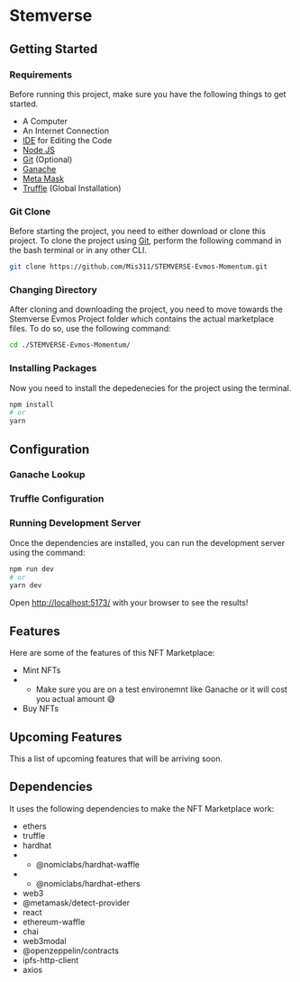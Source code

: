 # Stemverse

<!-- This is one of the projects made for the hackathons about creating  -->

## Getting Started

### Requirements

Before running this project, make sure you have the following things to get started.

- A Computer
- An Internet Connection
- [IDE](https://www.google.com/search?q=IDE+Examples&ei=YRVaYp65ObyM9u8P4tOpyAI&ved=0ahUKEwje7ZaGsZf3AhU8hv0HHeJpCikQ4dUDCA4&uact=5&oq=IDE+Examples&gs_lcp=Cgdnd3Mtd2l6EAMyBwgAEEcQsAMyBwgAEEcQsAMyBwgAEEcQsAMyBwgAEEcQsAMyBwgAEEcQsAMyBwgAEEcQsAMyBwgAEEcQsAMyBwgAEEcQsAMyBwgAELADEEMyBwgAELADEENKBAhBGABKBAhGGABQfFh8YKYDaAFwAXgAgAEAiAEAkgEAmAEAoAEByAEKwAEB&sclient=gws-wiz) for Editing the Code
- [Node JS](https://nodejs.org/en/download/)
- [Git](https://git-scm.com/downloads) (Optional)
- [Ganache](https://trufflesuite.com/ganache/)
- [Meta Mask](https://metamask.io/download/)
- [Truffle](https://trufflesuite.com/docs/truffle/getting-started/installation/) (Global Installation)

### Git Clone

Before starting the project, you need to either download or clone this project. To clone the project using [Git](https://git-scm.com/downloads), perform the following command in the bash terminal or in any other CLI.

```bash
git clone https://github.com/Mis311/STEMVERSE-Evmos-Momentum.git
```

### Changing Directory

After cloning and downloading the project, you need to move towards the Stemverse Evmos Project folder which contains the actual marketplace files. To do so, use the following command:

```bash
cd ./STEMVERSE-Evmos-Momentum/
```

### Installing Packages

Now you need to install the depedenecies for the project using the terminal.

```bash
npm install
# or
yarn
```

## Configuration

### Ganache Lookup

### Truffle Configuration

### Running Development Server

Once the dependencies are installed, you can run the development server using the command:

```bash
npm run dev
# or
yarn dev
```

Open [http://localhost:5173/](http://localhost:5173/) with your browser to see the results!

## Features

Here are some of the features of this NFT Marketplace:

- Mint NFTs
- - Make sure you are on a test environemnt like Ganache or it will cost you actual amount 😅
- Buy NFTs

## Upcoming Features

This a list of upcoming features that will be arriving soon.

## Dependencies

It uses the following dependencies to make the NFT Marketplace work:

<!--
hardhat
@nomiclabs/hardhat-waffle
ethereum-waffle
chai
@nomiclabs/hardhat-ethers
ethers

hardhat@^2.11.1
@nomicfoundation/hardhat-toolbox@^2.0.0
@nomicfoundation/hardhat-network-helpers@^1.0.0
@nomicfoundation/hardhat-chai-matchers@^1.0.0
@nomiclabs/hardhat-ethers@^2.0.0
@nomiclabs/hardhat-etherscan@^3.0.0
chai@^4.2.0
ethers@^5.4.7
hardhat-gas-reporter@^1.0.8
solidity-coverage@^0.8.0
@typechain/hardhat@^6.1.2
typechain@^8.1.0
@typechain/ethers-v5@^10.1.0
@ethersproject/abi@^5.4.7
@ethersproject/providers@^5.4.7
-->

- ethers
- truffle
- hardhat
- - @nomiclabs/hardhat-waffle
- - @nomiclabs/hardhat-ethers
- web3
- @metamask/detect-provider
- react
- ethereum-waffle
- chai
- web3modal
- @openzeppelin/contracts
- ipfs-http-client
- axios
